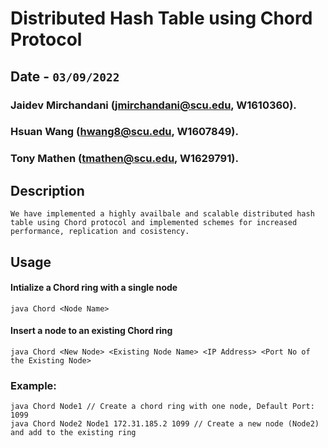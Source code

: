 # Distributed Hash Table using Chord Protocol
## Date - `03/09/2022`
### Jaidev Mirchandani (jmirchandani@scu.edu, W1610360). 
### Hsuan Wang (hwang8@scu.edu, W1607849). 
### Tony Mathen (tmathen@scu.edu, W1629791). 
## Description 
`We have implemented a highly availbale and scalable distributed hash table using Chord protocol and implemented schemes for increased performance, replication and cosistency. `
## Usage
#### Intialize a Chord ring with a single node
```
java Chord <Node Name>
```
#### Insert a node to an existing Chord ring
```
java Chord <New Node> <Existing Node Name> <IP Address> <Port No of the Existing Node>
```
### Example:
```
java Chord Node1 // Create a chord ring with one node, Default Port: 1099
java Chord Node2 Node1 172.31.185.2 1099 // Create a new node (Node2) and add to the existing ring
```
